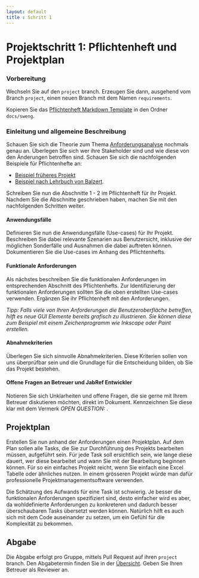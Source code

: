 ```yaml
---
layout: default
title : Schritt 1
---
```

# Projektschritt 1: Pflichtenheft und Projektplan

### Vorbereitung
Wechseln Sie auf den `project` branch. 
Erzeugen Sie dann, ausgehend vom Branch `project`, einen neuen Branch mit dem Namen `requirements`. 


Kopieren Sie das [Pflichtenheft Markdown Template](https://raw.githubusercontent.com/unibas-marcelluethi/software-engineering/main/docs/project/templates/pflichtenheft-template.md) in den Ordner ```docs/sweng```.


### Einleitung und allgemeine Beschreibung

Schauen Sie sich die Theorie zum Thema [Anforderungsanalyse](../week6) nochmals genau an. Überlegen Sie sich wer ihre Stakeholder sind und wie diese von den Änderungen betroffen sind. Schauen Sie sich die nachfolgenden Beispiele für Pflichtenhefte an:

* [Beispiel früheres Projekt](https://adam.unibas.ch/goto_adam_file_1629482.html)
* [Beispiel nach Lehrbuch von Balzert](https://adam.unibas.ch/goto_adam_file_1629483.html).


Schreiben Sie nun die Abschnitte 1 - 2 im Pflichtenheft für ihr Projekt. Nachdem Sie die Abschnitte geschrieben haben, machen Sie mit den nachfolgenden Schritten weiter. 

#### Anwendungsfälle

Definieren Sie nun die Anwendungsfälle (Use-cases) für Ihr Projekt. Beschreiben Sie dabei relevante Szenarien aus Benutzersicht, inklusive der möglichen Sonderfälle und Ausnahmen die dabei auftreten können. Dokumentieren Sie die Use-cases im Anhang des Pflichtenhefts.

#### Funktionale Anforderungen

Als nächstes beschreiben Sie die funktionalen Anforderungen im entsprechenden Abschnitt des Pflichtenhefts.
Zur Identifizierung der funktionalen Anforderungen sollten Sie die oben erstellten Use-cases verwenden. Ergänzen Sie ihr Pflichtenheft mit den Anforderungen. 


*Tipp: Falls viele von Ihren Anforderungen die Benutzeroberfläche betreffen, hilft es neue GUI Elemente bereits grafisch zu illustrieren. Sie können diese zum Beispiel mit einem
Zeichenprogramm wie Inkscape oder Paint erstellen.*


#### Abnahmekriterien
Überlegen Sie sich sinnvolle Abnahmekriterien. Diese Kriterien sollen von uns überprüfbar sein und die Grundlage für die Entscheidung bilden, ob Sie das Projekt bestehen.


#### Offene Fragen an Betreuer und JabRef Entwickler

Notieren Sie sich Unklarheiten und offene Fragen, die sie gerne mit Ihrem Betreuer diskutieren möchten, direkt im Dokument. Kennzeichnen Sie diese klar mit dem Vermerk *OPEN QUESTION:* .


## Projektplan

Erstellen Sie nun anhand der Anforderungen einen Projektplan. Auf dem Plan sollen alle Tasks, die Sie zur Durchführung des Projekts bearbeiten müssen, aufgeführt sein. Für jede Task soll ersichtlich sein, wie lange diese dauert, wer diese bearbeitet und wann Sie mit der Bearbeitung beginnen
können. Für so ein einfaches Projekt reicht, wenn Sie einfach eine Excel Tabelle oder ähnliches nutzen. In einem grösseren Projekt würde man dafür professionelle Projektmanagementsoftware verwenden. 

Die Schätzung des Aufwands für eine Task ist schwierig. Je besser die funktionalen Anforderungen spezifiziert sind, desto einfacher wird es aber, da wohldefinierte Anforderungen zu konkreteren und dadurch besser überschaubaren Tasks übersetzt werden können. Natürlich hilft es auch sich mit dem Code auseinander zu setzen, um ein Gefühl für die Komplexität zu bekommen.


## Abgabe

Die Abgabe erfolgt pro Gruppe, mittels Pull Request auf ihren `project` branch. Den Abgabetermin finden Sie in der [Übersicht](./project-summary).  Geben Sie Ihren Betreuer als Reviewer an.


